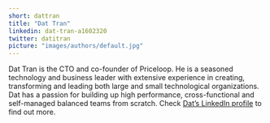```yaml
---
short: dattran
title: "Dat Tran"
linkedin: dat-tran-a1602320
twitter: datitran
picture: "images/authors/default.jpg"
---
```


Dat Tran is the CTO and co-founder of Priceloop.
He is a seasoned technology and business leader with extensive experience in creating,
transforming and leading both large and small technological organizations.
Dat has a passion for building up high performance, cross-functional and self-managed
balanced teams from scratch. Check [Dat’s LinkedIn profile](https://www.linkedin.com/in/dat-tran-a1602320/) to
find out more.